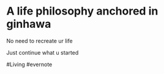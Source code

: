# A life philosophy anchored in ginhawa

No need to recreate ur life

Just continue what u started

\#Living #evernote

